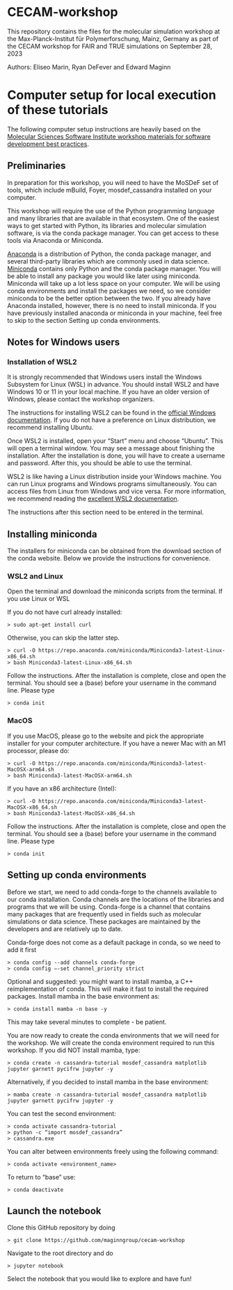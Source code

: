 # CECAM-workshop

This repository contains the files for the molecular simulation workshop at the Max-Planck-Institut für Polymerforschung, Mainz, Germany as part of the
CECAM workshop for FAIR and TRUE simulations on September 28, 2023

Authors: Eliseo Marin, Ryan DeFever and Edward Maginn

# Computer setup for local execution of these tutorials

The following computer setup instructions are heavily based
on the [Molecular Sciences Software Institute workshop materials for software development
best practices](https://education.molssi.org/python-package-best-practices/).

## Preliminaries

In preparation for this workshop, you will need to have the MoSDeF set of tools, which include mBuild, Foyer, mosdef_cassandra
installed on your computer.

This workshop will require the use of the Python programming language and many libraries that are available in that
ecosystem. One of the easiest ways to get started with Python, its libraries and molecular simulation software, is
via the conda package manager. You can get access to these tools via Anaconda or Miniconda.

[Anaconda](https://www.anaconda.com/products/distribution) is a distribution of Python, the conda package manager, and several third-party libraries which are
commonly used in data science. [Miniconda](https://docs.conda.io/en/latest/miniconda.html) contains only Python and the conda package manager. You will be able to
install any package you would like later using miniconda. Miniconda will take up a lot less space on your computer.
We will be using conda environments and install the packages we need, so we consider miniconda to be the better
option between the two. If you already have Anaconda installed, however, there is no need to install miniconda.
If you have previously installed anaconda or miniconda in your machine, feel free to skip to the section Setting up
conda environments.

## Notes for Windows users

### Installation of WSL2

It is strongly recommended that Windows users install the Windows Subsystem for Linux (WSL) in advance. You should
install WSL2 and have Windows 10 or 11 in your local machine. If you have an older version of Windows, please
contact the workshop organizers.

The instructions for installing WSL2 can be found in the [official Windows documentation](https://learn.microsoft.com/en-us/windows/wsl/install). 
If you do not have a
preference on Linux distribution, we recommend installing Ubuntu.

Once WSL2 is installed, open your “Start” menu and choose “Ubuntu”. This will open a terminal window. You may see a
message about finishing the installation. After the installation is done, you will have to create a username and
password. After this, you should be able to use the terminal.

WSL2 is like having a Linux distribution inside your Windows machine. You can run Linux programs and Windows
programs simultaneously. You can access files from Linux from Windows and vice versa. For more information, we
recommend reading the [excellent WSL2 documentation](https://learn.microsoft.com/en-us/windows/wsl/).

The instructions after this section need to be entered in the terminal.

## Installing miniconda

The installers for miniconda can be obtained from the download section of the conda website. Below we provide the
instructions for convenience.

### WSL2 and Linux
Open the terminal and download the miniconda scripts from the terminal. If you use Linux or WSL

If you do not have curl already installed:

```
> sudo apt-get install curl 
```

Otherwise, you can skip the latter step.

```
> curl -O https://repo.anaconda.com/miniconda/Miniconda3-latest-Linux-x86_64.sh
> bash Miniconda3-latest-Linux-x86_64.sh
```
Follow the instructions. After the installation is complete, close and open the terminal.
You should see a (base) before your username in the command line. Please type

```
> conda init
```
### MacOS
If you use MacOS, please go to the website and pick the appropriate installer for your computer architecture.
If you have a newer Mac with an M1 processor, please do:

```
> curl -O https://repo.anaconda.com/miniconda/Miniconda3-latest-MacOSX-arm64.sh
> bash Miniconda3-latest-MacOSX-arm64.sh
```
If you have an x86 architecture (Intel):

```
> curl -O https://repo.anaconda.com/miniconda/Miniconda3-latest-MacOSX-x86_64.sh
> bash Miniconda3-latest-MacOSX-x86_64.sh
```
Follow the instructions. After the installation is complete, close and open the terminal. You should see a (base)
before your username in the command line. Please type

```
> conda init
```

## Setting up conda environments


Before we start, we need to add conda-forge to the channels available to our conda installation. Conda channels are
the locations of the libraries and programs that we will be using. Conda-forge is a channel that contains many
packages that are frequently used in fields such as molecular simulations or data science. These packages are
maintained by the developers and are relatively up to date. 

Conda-forge does not come as a default package in conda, so we need to add it first

```
> conda config --add channels conda-forge
> conda config –-set channel_priority strict
```
Optional and suggested: you might want to install mamba, a C++ reimplementation of conda. This will make it fast to
install the required packages. Install mamba in the base environment as:

```
> conda install mamba -n base -y
```
This may take several minutes to complete - be patient. 

You are now ready to create the conda environments that we will need for the workshop. We will create the
conda environment required to run this workshop. If you did NOT install mamba,
type:

```
> conda create -n cassandra-tutorial mosdef_cassandra matplotlib jupyter garnett pycifrw jupyter -y
```
Alternatively, if you decided to install mamba in the base environment:

```
> mamba create -n cassandra-tutorial mosdef_cassandra matplotlib jupyter garnett pycifrw jupyter -y
```

You can test the second environment:

```
> conda activate cassandra-tutorial
> python -c “import mosdef_cassandra”
> cassandra.exe
```

You can alter between environments freely using the following command:

```
> conda activate <environment_name>
```

To return to “base” use:

```
> conda deactivate
```

## Launch the notebook 

Clone this GitHub repository by doing

```
> git clone https://github.com/maginngroup/cecam-workshop 
```

Navigate to the root directory and do

```
> jupyter notebook 
```

Select the notebook that you would like to explore and have fun!

